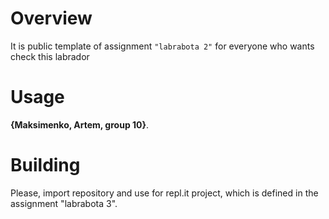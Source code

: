 # Overview

It is public template of assignment `"labrabota 2"` for everyone who wants check this labrador

# Usage

 **{Maksimenko, Artem, group 10}**.

# Building

Please, import repository and use for repl.it project, which is defined in the assignment "labrabota 3".

